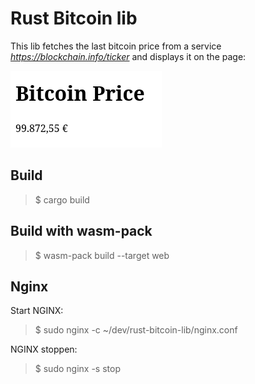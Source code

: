 # Rust Bitcoin lib

This lib fetches the last bitcoin price from a service _https://blockchain.info/ticker_ and displays it on the page:

![Screenshot](./screenshot.png)

## Build

> $ cargo build

## Build with wasm-pack

> $ wasm-pack build --target web

## Nginx

Start NGINX:

> $ sudo nginx -c ~/dev/rust-bitcoin-lib/nginx.conf

NGINX stoppen:

> $ sudo nginx -s stop
